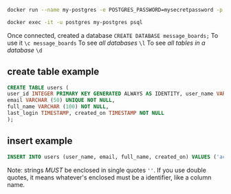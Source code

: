 ```bash
docker run --name my-postgres -e POSTGRES_PASSWORD=mysecretpassword -p 5432:5432 -d --rm postgres:latest
```

```bash
docker exec -it -u postgres my-postgres psql
```

Once connected, created a database `CREATE DATABASE message_boards;`
To use it `\c message_boards`
To see _all databases_ `\l`
To see _all tables in a database_ `\d`

## create table example
```sql
CREATE TABLE users (
user_id INTEGER PRIMARY KEY GENERATED ALWAYS AS IDENTITY, user_name VARCHAR (25) UNIQUE NOT NULL, 
email VARCHAR (50) UNIQUE NOT NULL, 
full_name VARCHAR (100) NOT NULL, 
last_login TIMESTAMP, created_on TIMESTAMP NOT NULL
);
```

## insert example
```sql
INSERT INTO users (user_name, email, full_name, created_on) VALUES ('achang', 'lol@example.com', 'Albert Chang', NOW());
```
Note: strings _MUST_ be enclosed in single quotes `''`.  If you use double quotes, it means whatever's enclosed must be a identifier, like a column name.